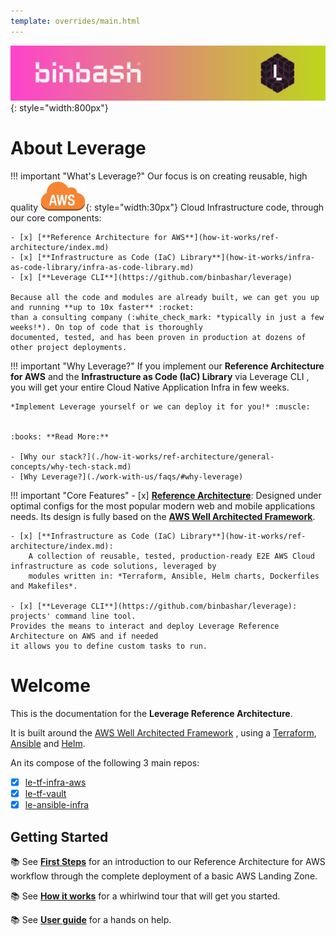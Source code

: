 ```yaml
---
template: overrides/main.html
---
```


![binbash-logo](./assets/images/logos/binbash-leverage-header.png "Binbash"){: style="width:800px"}

# About Leverage

!!! important "What's Leverage?"
    Our focus is on creating reusable, high quality 
    ![leverage-aws](./assets/images/icons/aws-emojipack/General_AWScloud.png "AWS"){: style="width:30px"} 
    Cloud Infrastructure code, through our core components:

    - [x] [**Reference Architecture for AWS**](how-it-works/ref-architecture/index.md)
    - [x] [**Infrastructure as Code (IaC) Library**](how-it-works/infra-as-code-library/infra-as-code-library.md)
    - [x] [**Leverage CLI**](https://github.com/binbashar/leverage)

    Because all the code and modules are already built, we can get you up and running **up to 10x faster** :rocket: 
    than a consulting company (:white_check_mark: *typically in just a few weeks!*). On top of code that is thoroughly 
    documented, tested, and has been proven in production at dozens of other project deployments.

!!! important "Why Leverage?"
    If you implement our **Reference Architecture for AWS** and the 
    **Infrastructure as Code (IaC) Library** via Leverage CLI , you will get your entire Cloud Native 
    Application Infra in few weeks.

    *Implement Leverage yourself or we can deploy it for you!* :muscle:

        
    :books: **Read More:** 

    - [Why our stack?](./how-it-works/ref-architecture/general-concepts/why-tech-stack.md)
    - [Why Leverage?](./work-with-us/faqs/#why-leverage)

!!! important "Core Features"
    - [x] [**Reference Architecture**](how-it-works/infra-as-code-library/infra-as-code-library.md):
    Designed under optimal configs for the most popular modern web and mobile applications needs.
    Its design is fully based on the
    [**AWS Well Architected Framework**](https://leverage.binbash.com.ar/support/#aws-well-architected-review).

    - [x] [**Infrastructure as Code (IaC) Library**](how-it-works/ref-architecture/index.md):
        A collection of reusable, tested, production-ready E2E AWS Cloud infrastructure as code solutions, leveraged by
        modules written in: *Terraform, Ansible, Helm charts, Dockerfiles and Makefiles*.

    - [x] [**Leverage CLI**](https://github.com/binbashar/leverage): projects' command line tool.
    Provides the means to interact and deploy Leverage Reference Architecture on AWS and if needed
    it allows you to define custom tasks to run.

# Welcome
This is the documentation for the **Leverage Reference Architecture**.

It is built around the [AWS Well Architected Framework](https://aws.amazon.com/architecture/well-architected/)
, using a [Terraform](https://www.terraform.io/), [Ansible](https://www.ansible.com/) and [Helm](https://helm.sh/).

An its compose of the following 3 main repos:

- [x] [le-tf-infra-aws](https://github.com/binbashar/le-tf-infra-aws)
- [x] [le-tf-vault](https://github.com/binbashar/le-tf-vault)
- [x] [le-ansible-infra](https://github.com/binbashar/le-ansible-infra)

## Getting Started
:books: See [**First Steps**](./first-steps/introduction.md) for an introduction to our Reference
Architecture for AWS workflow through the complete deployment of a basic AWS Landing Zone.

:books: See [**How it works**](how-it-works/ref-architecture/index.md) for a whirlwind tour that will get you started.

:books: See [**User guide**](./user-guide/index.md) for a hands on help.